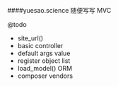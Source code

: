 ####yuesao.science
随便写写 MVC

@todo

- site_url()
- basic controller
- default args value
- register object list
- load_model() ORM
- composer vendors
